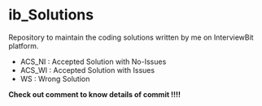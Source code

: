 # ib_Solutions
Repository to maintain the coding solutions written by me on InterviewBit platform.

- ACS_NI : Accepted Solution with No-Issues
- ACS_WI : Accepted Solution with Issues
- WS     : Wrong Solution

**Check out comment to know details of commit !!!!**

